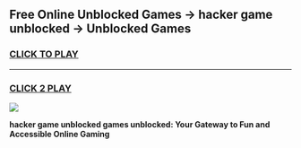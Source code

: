 
## Free Online Unblocked Games → hacker game unblocked → Unblocked Games
<h3>
<a href="https://premium.freeplayer.one?title=hacker_game_unblocked&ref=21F">CLICK TO PLAY</a></h3>
<hr>

<h3>
<a href="https://premium.freeplayer.one?title=hacker_game_unblocked&ref=21F">CLICK 2 PLAY</a>
  
</h3>

<a href="https://premium.freeplayer.one?title=hacker_game_unblocked&ref=21F/"><img src="https://clearcache.store/games.png"></a>


**hacker game unblocked games unblocked: Your Gateway to Fun and Accessible Online Gaming**
